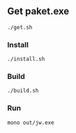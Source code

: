 ## Get paket.exe

```
./get.sh
```

### Install

```
./install.sh
```

### Build

```
./build.sh
```

### Run

```
mono out/jw.exe
```
